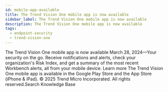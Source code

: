 ```yaml
---
id: mobile-app-available
title: The Trend Vision One mobile app is now available
sidebar_label: The Trend Vision One mobile app is now available
description: The Trend Vision One mobile app is now available
tags:
  - endpoint-security
  - trend-vision-one
---
```


 The Trend Vision One mobile app is now available March 28, 2024—Your security on the go. Receive notifications and alerts, check your organization's Risk Index, and get a summary of the most recent Workbench alerts, all from your mobile device. Learn more The Trend Vision One mobile app is available in the Google Play Store and the App Store (iPhone & iPad). © 2025 Trend Micro Incorporated. All rights reserved.Search Knowledge Base